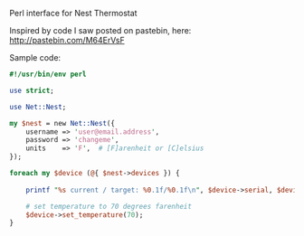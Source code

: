 Perl interface for Nest Thermostat

Inspired by code I saw posted on pastebin, here: http://pastebin.com/M64ErVsF

Sample code:

```perl
#!/usr/bin/env perl

use strict;

use Net::Nest;

my $nest = new Net::Nest({ 
    username => 'user@email.address', 
    password => 'changeme',
    units    => 'F',  # [F]arenheit or [C]elsius              
}); 

foreach my $device (@{ $nest->devices }) {
         
    printf "%s current / target: %0.1f/%0.1f\n", $device->serial, $device->current_temperature, $device->target_temperature;

    # set temperature to 70 degrees farenheit
    $device->set_temperature(70);
}
```
